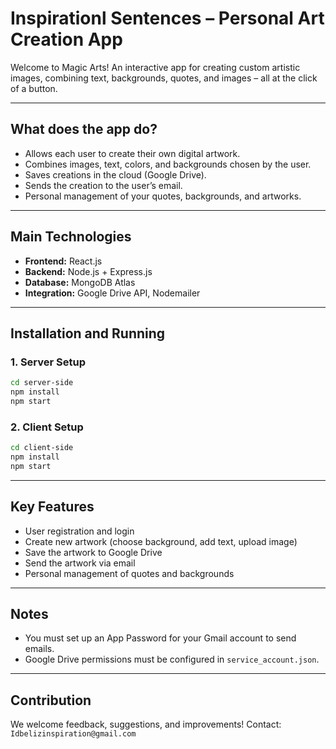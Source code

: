 # Inspirationl Sentences – Personal Art Creation App

Welcome to Magic Arts!
An interactive app for creating custom artistic images, combining text, backgrounds, quotes, and images – all at the click of a button.

---

## What does the app do?

* Allows each user to create their own digital artwork.
* Combines images, text, colors, and backgrounds chosen by the user.
* Saves creations in the cloud (Google Drive).
* Sends the creation to the user’s email.
* Personal management of your quotes, backgrounds, and artworks.

---

## Main Technologies

* **Frontend:** React.js
* **Backend:** Node.js + Express.js
* **Database:** MongoDB Atlas
* **Integration:** Google Drive API, Nodemailer

---

## Installation and Running

### 1. Server Setup

```bash
cd server-side
npm install
npm start
```

### 2. Client Setup

```bash
cd client-side
npm install
npm start
```

---

## Key Features

* User registration and login
* Create new artwork (choose background, add text, upload image)
* Save the artwork to Google Drive
* Send the artwork via email
* Personal management of quotes and backgrounds

---

## Notes

* You must set up an App Password for your Gmail account to send emails.
* Google Drive permissions must be configured in `service_account.json`.

---

## Contribution

We welcome feedback, suggestions, and improvements!
Contact: `Idbelizinspiration@gmail.com`
